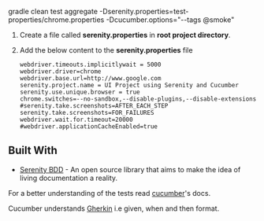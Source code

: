 
gradle clean test aggregate -Dserenity.properties=test-properties/chrome.properties -Dcucumber.options="--tags @smoke"

1. Create a file called **serenity.properties** in **root project directory**.
2. Add the below content to the **serenity.properties** file

    ```
    webdriver.timeouts.implicitlywait = 5000
    webdriver.driver=chrome
    webdriver.base.url=http://www.google.com
    serenity.project.name = UI Project using Serenity and Cucumber
    serenity.use.unique.browser = true
    chrome.switches=--no-sandbox,--disable-plugins,--disable-extensions
    #serenity.take.screenshots=AFTER_EACH_STEP
    serenity.take.screenshots=FOR_FAILURES
    webdriver.wait.for.timeout=20000
    #webdriver.applicationCacheEnabled=true
    ```


## Built With

* [Serenity BDD](http://www.thucydides.info/#/) - An open source library that aims to make the idea of living documentation a reality.

For a better understanding of the tests read [cucumber](https://cucumber.io/)'s docs.

Cucumber understands [Gherkin](https://github.com/cucumber/cucumber/wiki/Gherkin) i.e given, when and then format.
